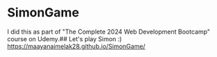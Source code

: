 # SimonGame
I did this as part of "The Complete 2024 Web Development Bootcamp" course on Udemy.##
Let's play Simon :)
https://maayanaimelak28.github.io/SimonGame/
